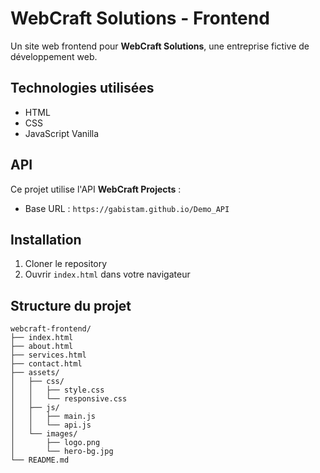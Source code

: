 
# WebCraft Solutions - Frontend

Un site web frontend pour **WebCraft Solutions**, une entreprise fictive de développement web.

## Technologies utilisées

- HTML
- CSS
- JavaScript Vanilla

## API

Ce projet utilise l'API **WebCraft Projects** :
- Base URL : `https://gabistam.github.io/Demo_API`

## Installation

1. Cloner le repository
2. Ouvrir `index.html` dans votre navigateur

## Structure du projet
```
webcraft-frontend/
├── index.html
├── about.html
├── services.html
├── contact.html
├── assets/
│   ├── css/
│   │   ├── style.css
│   │   └── responsive.css
│   ├── js/
│   │   ├── main.js
│   │   └── api.js
│   └── images/
│       ├── logo.png
│       └── hero-bg.jpg
└── README.md
```
